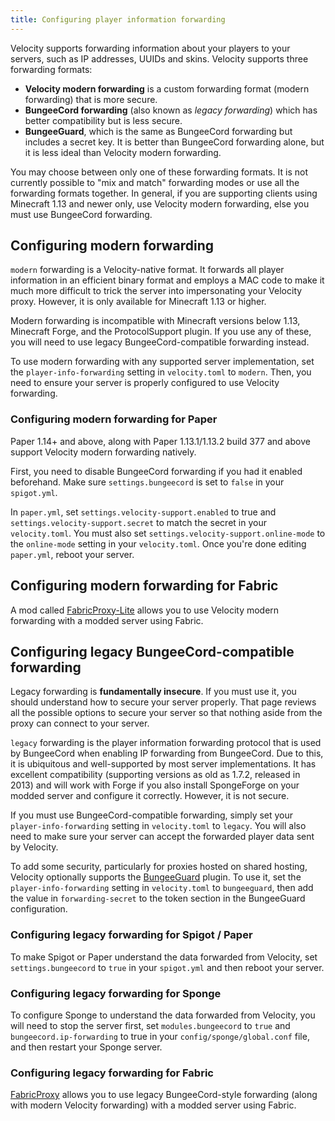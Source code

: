 ```yaml
---
title: Configuring player information forwarding
---
```


Velocity supports forwarding information about your players to your servers, such as IP addresses, UUIDs and skins. Velocity supports three forwarding formats:

* **Velocity modern forwarding** is a custom forwarding format (modern forwarding) that is more secure.
* **BungeeCord forwarding** (also known as _legacy forwarding_) which has better compatibility but is less secure.
* **BungeeGuard**, which is the same as BungeeCord forwarding but includes a secret key. It is better than BungeeCord forwarding alone, but it is less ideal than Velocity modern forwarding.

<Caution>
   You may choose between only one of these forwarding formats. It is not currently possible to "mix and match" forwarding modes or use all the forwarding formats together. In general, if you are supporting clients using Minecraft 1.13 and newer only, use Velocity modern forwarding, else you must use BungeeCord forwarding.
</Caution>

## Configuring modern forwarding

`modern` forwarding is a Velocity-native format. It forwards all player information in an efficient binary format and employs a MAC code to make it much more difficult to trick the server into impersonating your Velocity proxy. However, it is only available for Minecraft 1.13 or higher.

<Caution>
   Modern forwarding is incompatible with Minecraft versions below 1.13, Minecraft Forge, and the ProtocolSupport plugin. If you use any of these, you will need to use legacy BungeeCord-compatible forwarding instead.
</Caution>

To use modern forwarding with any supported server implementation, set the `player-info-forwarding` setting in `velocity.toml` to `modern`. Then, you need to ensure your server is properly configured to use Velocity forwarding.

### Configuring modern forwarding for Paper

Paper 1.14+ and above, along with Paper 1.13.1/1.13.2 build 377 and above support Velocity modern forwarding natively.

First, you need to disable BungeeCord forwarding if you had it enabled beforehand. Make sure `settings.bungeecord` is set to `false` in your `spigot.yml`.

In `paper.yml`, set `settings.velocity-support.enabled` to true and `settings.velocity-support.secret` to match the secret in your `velocity.toml`. You must also set `settings.velocity-support.online-mode` to the `online-mode` setting in your `velocity.toml`. Once you're done editing `paper.yml`, reboot your server.
 
## Configuring modern forwarding for Fabric

A mod called [FabricProxy-Lite](https://www.curseforge.com/minecraft/mc-mods/fabricproxy-lite) allows you to use Velocity modern forwarding with a modded server using Fabric.
 
## Configuring legacy BungeeCord-compatible forwarding

<Caution>
   Legacy forwarding is <strong>fundamentally insecure</strong>. If you must use it, you should understand <Link to="/wiki/deployment/security/">how to secure your server properly</Link>. That page reviews all the possible options to secure your server so that nothing aside from the proxy can connect to your server.
</Caution>

`legacy` forwarding is the player information forwarding protocol that is used by BungeeCord when enabling IP forwarding from BungeeCord. Due to this, it is ubiquitous and well-supported by most server implementations. It has excellent compatibility (supporting versions as old as 1.7.2, released in 2013) and will work with Forge if you also install SpongeForge on your modded server and configure it correctly. However, it is not secure.

If you must use BungeeCord-compatible forwarding, simply set your `player-info-forwarding` setting in `velocity.toml` to `legacy`. You will also need to make sure your server can accept the forwarded player data sent by Velocity.

To add some security, particularly for proxies hosted on shared hosting, Velocity optionally supports the [BungeeGuard](https://www.spigotmc.org/resources/bungeeguard.79601/) plugin. To use it, set the `player-info-forwarding` setting in `velocity.toml` to `bungeeguard`, then add the value in `forwarding-secret` to the token section in the BungeeGuard configuration.

### Configuring legacy forwarding for Spigot / Paper

To make Spigot or Paper understand the data forwarded from Velocity, set `settings.bungeecord` to `true` in your `spigot.yml` and then reboot your server.
 
### Configuring legacy forwarding for Sponge

To configure Sponge to understand the data forwarded from Velocity, you will need to stop the server first, set `modules.bungeecord` to `true` and `bungeecord.ip-forwarding` to true in your `config/sponge/global.conf` file, and then restart your Sponge server.

### Configuring legacy forwarding for Fabric

[FabricProxy](https://www.curseforge.com/minecraft/mc-mods/fabricproxy) allows you to use legacy BungeeCord-style forwarding (along with modern Velocity forwarding) with a modded server using Fabric.
